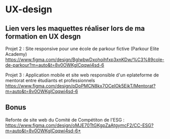 # UX-design
## Lien vers les maquettes réaliser lors de ma formation en UX desgn

Projet 2 : Site responsive pour une école de parkour fictive (Parkour Elite Academy)
<https://www.figma.com/design/BgIwbwDxohoihfxp3xnKDw/%C3%89cole-de-parkour?m=auto&t=8v0OWKgICqqwi4sd-6>

Projet 3 : Application mobile et site web responsible d'un eplateforme de mentorat entre étudiants et professionnels
<https://www.figma.com/design/pDoPMCN8kx7OCeIOk5EikT/Mentorat?m=auto&t=8v0OWKgICqqwi4sd-6>

## Bonus

Refonte de site web du Comité de Compétiton de l'ESG :
<https://www.figma.com/design/oMJE70TtGKgpZaAtgymcF2/CC-ESG?m=auto&t=8v0OWKgICqqwi4sd-6*>
